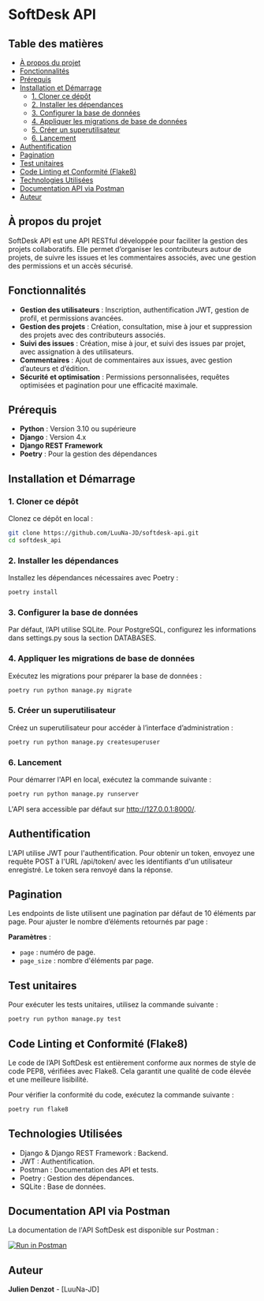 
# SoftDesk API

## Table des matières

- [À propos du projet](#à-propos-du-projet)
- [Fonctionnalités](#fonctionnalités)
- [Prérequis](#prérequis)
- [Installation et Démarrage](#installation-et-démarrage)
  - [1. Cloner ce dépôt](#1-cloner-ce-dépôt)
  - [2. Installer les dépendances](#2-installer-les-dépendances)
  - [3. Configurer la base de données](#3-configurer-la-base-de-données)
  - [4. Appliquer les migrations de base de données](#4-appliquer-les-migrations-de-base-de-données)
  - [5. Créer un superutilisateur](#5-créer-un-superutilisateur)
  - [6. Lancement](#6-lancement)
- [Authentification](#authentification)
- [Pagination](#pagination)
- [Test unitaires](#test-unitaires)
- [Code Linting et Conformité (Flake8)](#code-linting-et-conformité-flake8)
- [Technologies Utilisées](#technologies-utilisées)
- [Documentation API via Postman](#documentation-api-via-postman)
- [Auteur](#auteur)

## À propos du projet

SoftDesk API est une API RESTful développée pour faciliter la gestion des projets collaboratifs. Elle permet d’organiser les contributeurs autour de projets, de suivre les issues et les commentaires associés, avec une gestion des permissions et un accès sécurisé.

## Fonctionnalités

- **Gestion des utilisateurs** : Inscription, authentification JWT, gestion de profil, et permissions avancées.
- **Gestion des projets** : Création, consultation, mise à jour et suppression des projets avec des contributeurs associés.
- **Suivi des issues** : Création, mise à jour, et suivi des issues par projet, avec assignation à des utilisateurs.
- **Commentaires** : Ajout de commentaires aux issues, avec gestion d’auteurs et d’édition.
- **Sécurité et optimisation** : Permissions personnalisées, requêtes optimisées et pagination pour une efficacité maximale.

## Prérequis

- **Python** : Version 3.10 ou supérieure
- **Django** : Version 4.x
- **Django REST Framework**
- **Poetry** : Pour la gestion des dépendances

## Installation et Démarrage

### 1. Cloner ce dépôt

Clonez ce dépôt en local :

```bash
git clone https://github.com/LuuNa-JD/softdesk-api.git
cd softdesk_api
```

### 2. Installer les dépendances

Installez les dépendances nécessaires avec Poetry :

```bash
poetry install
```
### 3. Configurer la base de données

Par défaut, l’API utilise SQLite. Pour PostgreSQL, configurez les informations dans settings.py sous la section DATABASES.

### 4. Appliquer les migrations de base de données

Exécutez les migrations pour préparer la base de données :

```bash
poetry run python manage.py migrate
```

### 5. Créer un superutilisateur

Créez un superutilisateur pour accéder à l’interface d’administration :

```bash
poetry run python manage.py createsuperuser
```

### 6. Lancement

Pour démarrer l'API en local, exécutez la commande suivante :

```bash
poetry run python manage.py runserver
```
L'API sera accessible par défaut sur http://127.0.0.1:8000/.

## Authentification

L'API utilise JWT pour l'authentification. Pour obtenir un token, envoyez une requête POST à l'URL /api/token/ avec les identifiants d'un utilisateur enregistré. Le token sera renvoyé dans la réponse.

## Pagination

Les endpoints de liste utilisent une pagination par défaut de 10 éléments par page. Pour ajuster le nombre d’éléments retournés par page :

**Paramètres** :
- `page` : numéro de page.
- `page_size` : nombre d'éléments par page.

## Test unitaires

Pour exécuter les tests unitaires, utilisez la commande suivante :

```bash
poetry run python manage.py test
```

## Code Linting et Conformité (Flake8)

Le code de l’API SoftDesk est entièrement conforme aux normes de style de code PEP8, vérifiées avec Flake8. Cela garantit une qualité de code élevée et une meilleure lisibilité.

Pour vérifier la conformité du code, exécutez la commande suivante :

```bash
poetry run flake8
```

## Technologies Utilisées

- Django & Django REST Framework : Backend.
- JWT : Authentification.
- Postman : Documentation des API et tests.
- Poetry : Gestion des dépendances.
- SQLite : Base de données.

## Documentation API via Postman

La documentation de l'API SoftDesk est disponible sur Postman :

[![Run in Postman](https://run.pstmn.io/button.svg)](https://documenter.getpostman.com/view/31282928/2sAY4vhiDB)

## Auteur
**Julien Denzot** - [LuuNa-JD]
